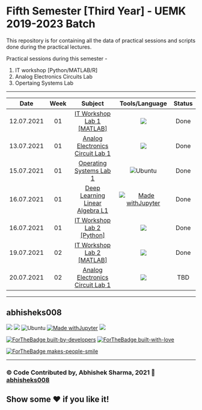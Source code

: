 # Fifth Semester [Third Year] - UEMK 2019-2023 Batch
This repository is for containing all the data of practical sessions and scripts done during the practical lectures.

Practical sessions during this semester -
1. IT workshop [Python/MATLAB/R]
2. Analog Electronics Circuits Lab
3. Opertaing Systems Lab

********************************************************************
| Date | Week | Subject | Tools/Language | Status |
| :-: |:-: |:-: |:-: |:-: |
|12.07.2021|01|[IT Workshop Lab 1 [MATLAB]](https://github.com/abhisheks008/Fifth-Semester-UEMK-2019-2023-Batch/blob/main/IT%20WORKSHOP/IT_WORKSHOP_MATLAB_12_07_2021.matlab)| ![](https://img.shields.io/badge/Matlab-E95420?style=for-the-badge&logo=matlab&logoColor=white)   | Done |
|13.07.2021|01|[Analog Electronics Circuit Lab 1](https://github.com/abhisheks008/Fifth-Semester-UEMK-2019-2023-Batch/blob/main/ANALOG%20ELECTRONICS%20CIRCUIT/I_1_Analog_Electronics_Lab_Asst_1.pdf) | ![](https://img.shields.io/badge/Multisim-14.2-00457C?style=for-the-badge&logo=multisim&logoColor=white) | Done |
|15.07.2021|01|[Operating Systems Lab 1](https://github.com/abhisheks008/Fifth-Semester-UEMK-2019-2023-Batch/blob/main/OPERATING%20SYSTEMS%20LAB/I_1_OS%20Lab_A1_15.07.2021.pdf) |![Ubuntu](https://img.shields.io/badge/Ubuntu-E95420?style=for-the-badge&logo=ubuntu&logoColor=white)  | Done |
|16.07.2021|01| [Deep Learning Linear Algebra L1](https://github.com/abhisheks008/Fifth-Semester-UEMK-2019-2023-Batch/blob/main/DEEP%20LEARNING/Deep_Learning_LA1.ipynb) | [![Made withJupyter](https://img.shields.io/badge/Made%20with-Jupyter-orange?style=for-the-badge&logo=Jupyter)](https://jupyter.org/try) | Done |
|16.07.2021|01| [IT Workshop Lab 2 [Python]](https://github.com/abhisheks008/Fifth-Semester-UEMK-2019-2023-Batch/blob/main/IT%20WORKSHOP/IT_Workshop_Python_16_07_2021.ipynb) | ![](https://img.shields.io/badge/Colab-FCC624?style=for-the-badge&logo=colab&logoColor=black) | Done |
|19.07.2021|02| [IT Workshop Lab 2 [MATLAB]](https://github.com/abhisheks008/Fifth-Semester-UEMK-2019-2023-Batch/blob/main/IT%20WORKSHOP/IT_WORKSHOP_MATLAB_19_07_2021.md) | ![](https://img.shields.io/badge/Matlab-E95420?style=for-the-badge&logo=matlab&logoColor=white)   | Done |
|20.07.2021|02| [Analog Electronics Circuit Lab 1]() | ![](https://img.shields.io/badge/Multisim-14.2-00457C?style=for-the-badge&logo=multisim&logoColor=white) | TBD |


***************************************************************************
## abhisheks008
![](https://img.shields.io/badge/Matlab-E95420?style=for-the-badge&logo=matlab&logoColor=white) ![](https://img.shields.io/badge/Multisim-14.2-00457C?style=for-the-badge&logo=multisim&logoColor=white) ![Ubuntu](https://img.shields.io/badge/Ubuntu-E95420?style=for-the-badge&logo=ubuntu&logoColor=white) [![Made withJupyter](https://img.shields.io/badge/Made%20with-Jupyter-orange?style=for-the-badge&logo=Jupyter)](https://jupyter.org/try) ![](https://img.shields.io/badge/Colab-FCC624?style=for-the-badge&logo=colab&logoColor=black)

[![ForTheBadge built-by-developers](http://ForTheBadge.com/images/badges/built-by-developers.svg)](https://GitHub.com/Naereen/)
[![ForTheBadge built-with-love](http://ForTheBadge.com/images/badges/built-with-love.svg)](https://GitHub.com/Naereen/)

[![ForTheBadge makes-people-smile](http://ForTheBadge.com/images/badges/makes-people-smile.svg)](http://ForTheBadge.com)

***************************************

### ©️ Code Contributed by, Abhishek Sharma, 2021 :link: <a href = "https://github.com/abhisheks008"> abhisheks008 </a>
## Show some :heart: if you like it!






